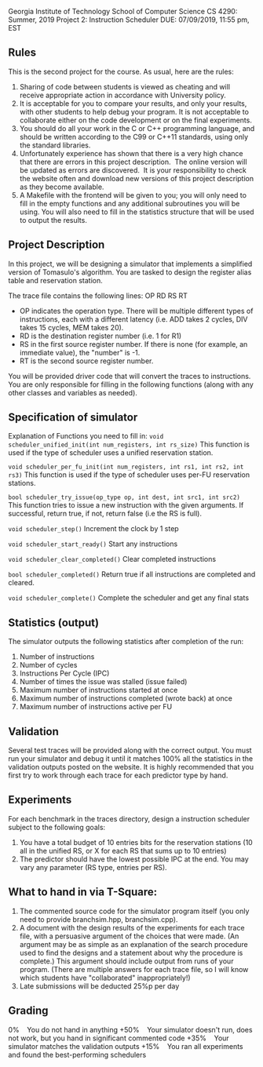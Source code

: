 Georgia Institute of Technology
School of Computer Science
CS 4290: Summer, 2019
Project 2: Instruction Scheduler
DUE: 07/09/2019, 11:55 pm, EST

Rules
-----
This is the second project for the course. As usual, here are the rules:
1. Sharing of code between students is viewed as cheating and will receive appropriate action in accordance with
   University policy. 
2. It is acceptable for you to compare your results, and only your results, with other students to help debug your
   program. It is not acceptable to collaborate either on the code development or on the final experiments. 
3. You should do all your work in the C or C++ programming language, and should be written according to the C99 or C++11
   standards, using only the standard libraries.
4. Unfortunately experience has shown that there is a very high chance that there are errors in this project
   description.  The online version will be updated as errors are discovered.  It is your responsibility to check the
   website often and download new versions of this project description as they become available. 
5. A Makefile with the frontend will be given to you; you will only need to fill in the empty functions and any
   additional subroutines you will be using. You will also need to fill in the statistics structure that will be used to
   output the results.

Project Description
--------------------
In this project, we will be designing a simulator that implements a simplified version of Tomasulo's algorithm. You are
tasked to design the register alias table and reservation station. 

The trace file contains the following lines:
OP RD RS RT

* OP indicates the operation type. There will be multiple different types of instructions, each with a different latency
 (i.e. ADD takes 2 cycles, DIV takes 15 cycles, MEM takes 20).
* RD is the destination register number (i.e. 1 for R1)
* RS in the first source register number. If there is none (for example, an immediate value), the "number" is -1.
* RT is the second source register number.

You will be provided driver code that will convert the traces to instructions. You are only responsible for filling in
the following functions (along with any other classes and variables as needed).

Specification of simulator
---------------------------
Explanation of Functions you need to fill in:
``void scheduler_unified_init(int num_registers, int rs_size)``
This function is used if the type of scheduler uses a unified reservation station.

``void scheduler_per_fu_init(int num_registers, int rs1, int rs2, int rs3)``
This function is used if the type of scheduler uses per-FU reservation stations.

``bool scheduler_try_issue(op_type op, int dest, int src1, int src2)``
This function tries to issue a new instruction with the given arguments. If successful, return true, if not, return
false (i.e the RS is full).

``void scheduler_step()``
Increment the clock by 1 step

``void scheduler_start_ready()``
Start any instructions

``void scheduler_clear_completed()``
Clear completed instructions

``bool scheduler_completed()``
Return true if all instructions are completed and cleared.

``void scheduler_complete()``
Complete the scheduler and get any final stats


Statistics (output)
--------------------
The simulator outputs the following statistics after completion of the run:
1. Number of instructions
2. Number of cycles
3. Instructions Per Cycle (IPC)
4. Number of times the issue was stalled (issue failed)
5. Maximum number of instructions started at once
6. Maximum number of instructions completed (wrote back) at once
7. Maximum number of instructions active per FU

Validation
----------
Several test traces will be provided along with the correct output. You must run your simulator and debug it until it
matches 100% all the statistics in the validation outputs posted on the website. It is highly recommended that you first
try to work through each trace for each predictor type by hand.

Experiments
-----------
For each benchmark in the traces directory, design a instruction scheduler subject to the following goals: 
1. You have a total budget of 10 entries bits for the reservation stations (10 all in the unified RS, or X for
each RS that sums up to 10 entries)
2. The predictor should have the lowest possible IPC at the end.  You may vary any parameter (RS type, 
   entries per RS).

What to hand in via T-Square:
-----------------------------
1. The commented source code for the simulator program itself (you only need to provide branchsim.hpp, branchsim.cpp).
2. A document with the design results of the experiments for each trace file, with a persuasive argument of the choices
   that were made. (An argument may be as simple as an explanation of the search procedure used to find the designs and
   a statement about why the procedure is complete.) This argument should include output from runs of your program.
   (There are multiple answers for each trace file, so I will know which students have "collaborated" inappropriately!) 
3. Late submissions will be deducted 25%p per day

Grading
-------
0%    You do not hand in anything
+50%    Your simulator doesn't run, does not work, but you hand in significant commented code 
+35%    Your simulator matches the validation outputs
+15%    You ran all experiments and found the best-performing schedulers
